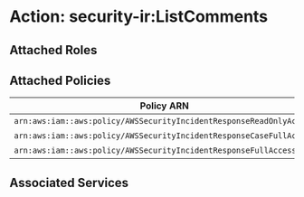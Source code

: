# Action: security-ir:ListComments

## Attached Roles

## Attached Policies

| Policy ARN | Policy Name |
|------------|-------------|
| `arn:aws:iam::aws:policy/AWSSecurityIncidentResponseReadOnlyAccess` | [AWSSecurityIncidentResponseReadOnlyAccess](../policies.md#awssecurityincidentresponsereadonlyaccess) |
| `arn:aws:iam::aws:policy/AWSSecurityIncidentResponseCaseFullAccess` | [AWSSecurityIncidentResponseCaseFullAccess](../policies.md#awssecurityincidentresponsecasefullaccess) |
| `arn:aws:iam::aws:policy/AWSSecurityIncidentResponseFullAccess` | [AWSSecurityIncidentResponseFullAccess](../policies.md#awssecurityincidentresponsefullaccess) |

## Associated Services

